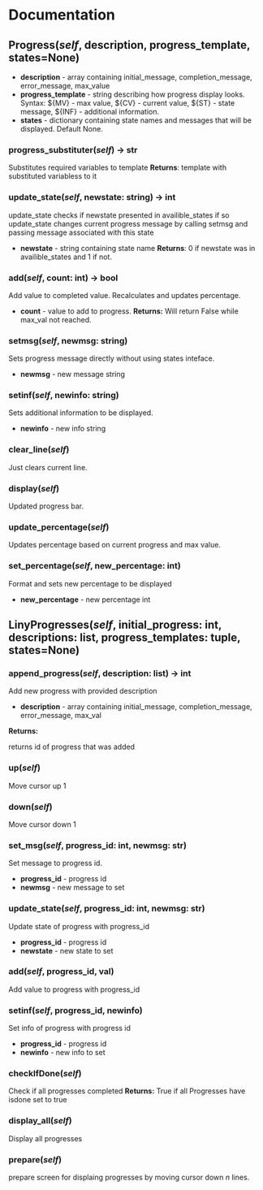 # Documentation

## Progress(*self*, description, progress\_template, states=None)
* **description** - array containing initial\_message, completion\_message, error\_message, max\_value
* **progress\_template** - string describing how progress display looks. Syntax: ${MV} - max value, ${CV} - current value, ${ST} - state message, ${INF} - additional information.
* **states** - dictionary containing state names and messages that will be displayed. Default None.

### progress\_substituter(*self*) -> str
Substitutes required variables to template
**Returns**:
template with substituted variabless to it
### update\_state(*self*, newstate: string) -> int
update\_state checks if newstate presented in availible\_states if so update\_state changes current progress message by calling setmsg and passing message associated with this state
* **newstate** - string containing state name
**Returns**:
0 if newstate was in availible_states and 1 if not.

### add(*self*, count: int) -> bool
Add value to completed value. Recalculates and updates percentage.
* **count** - value to add to progress.
**Returns:**
Will return False while max_val not reached.
### setmsg(*self*, newmsg: string)
Sets progress message directly without using states inteface.
* **newmsg** - new message string
### setinf(*self*, newinfo: string)
Sets additional information to be displayed.
* **newinfo** - new info string
### clear\_line(*self*)
Just clears current line.
### display(*self*)
Updated progress bar.

### update_percentage(*self*)
Updates percentage based on current progress and max value.

### set_percentage(*self*, new_percentage: int)
Format and sets new percentage to be displayed
* **new_percentage** - new percentage int

## LinyProgresses(*self*, initial_progress: int, descriptions: list, progress_templates: tuple, states=None)
### append_progress(*self*, description: list) -> int
Add new progress with provided description
* **description** - array containing initial_message, completion_message, error_message, max_val

**Returns:**

returns id of progress that was added

### up(*self*)
Move cursor up 1
### down(*self*)
Move cursor down 1

### set_msg(*self*, progress_id: int, newmsg: str)
Set message to progress id.
* **progress_id** - progress id
* **newmsg** - new message to set
### update_state(*self*, progress_id: int, newmsg: str)
Update state of progress with progress_id
* **progress_id** - progress id
* **newstate** - new state to set
### add(*self*, progress_id, val)
Add value to progress with progress_id
### setinf(*self*, progress_id, newinfo)
Set info of progress with progress id
* **progress_id** - progress id
* **newinfo** - new info to set
### checkIfDone(*self*)
Check if all progresses completed
**Returns:**
True if all Progresses have isdone set to true
### display_all(*self*)
Display all progresses
### prepare(*self*)
prepare screen for displaing progresses by moving cursor down *n* lines.
